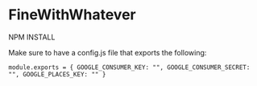 # FineWithWhatever

NPM INSTALL


Make sure to have a config.js file that exports the following:

`module.exports = {
  GOOGLE_CONSUMER_KEY: "",
  GOOGLE_CONSUMER_SECRET: "",
  GOOGLE_PLACES_KEY: ""
}`

